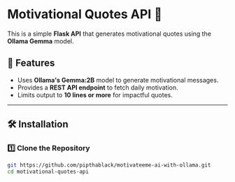 # Motivational Quotes API 🎯

This is a simple **Flask API** that generates motivational quotes using the **Ollama Gemma** model.

## 🚀 Features
- Uses **Ollama's Gemma:2B** model to generate motivational messages.
- Provides a **REST API endpoint** to fetch daily motivation.
- Limits output to **10 lines or more** for impactful quotes.

---

## 🛠️ Installation

### 1️⃣ Clone the Repository
```sh
git https://github.com/pipthablack/motivateeme-ai-with-ollama.git
cd motivational-quotes-api
